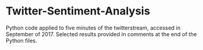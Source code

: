# Twitter-Sentiment-Analysis
Python code applied to five minutes of the twitterstream, accessed in September of 2017. Selected results provided in comments at the end of the Python files.
